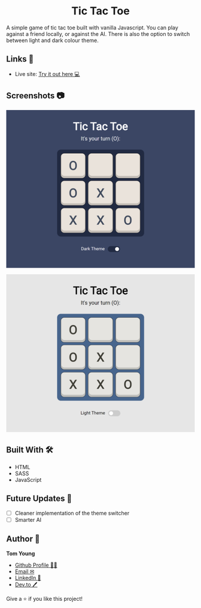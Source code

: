 <h1 align="center">Tic Tac Toe</h1>

A simple game of tic tac toe built with vanilla Javascript. You can play against a friend locally, or against the AI. There is also the option to switch between light and dark colour theme.

## Links 🌟

- Live site: [Try it out here 💻](https://thethomasy.github.io/TicTacToe/ "Live View")

## Screenshots 📷

![](./screenshots/screenshot-dark.png)

![](./screenshots/screenshot-light.png)

## Built With 🛠

- HTML
- SASS
- JavaScript

## Future Updates 🎁

- [ ] Cleaner implementation of the theme switcher
- [ ] Smarter AI

## Author 🧑

**Tom Young**

- [Github Profile 👨‍💻](https://github.com/TheThomasY)
- [Email ✉](mailto:tomyoungdev@gmail.com?subject=Hi "Hi!")
- [LinkedIn 💼](https://www.linkedin.com/in/tom-young5555/)
- [Dev.to 🖊](https://dev.to/thetomy)

Give a ⭐️ if you like this project!
